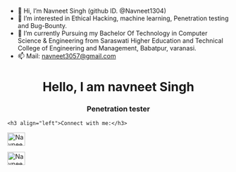 - 👋 Hi, I’m  Navneet Singh (github ID. @Navneet1304)
- 👀 I’m interested in Ethical Hacking, machine learning, Penetration testing and Bug-Bounty.
- 🌱 I’m currently Pursuing my  Bachelor Of Technology in Computer Science & Engineering from Saraswati Higher Education and Technical College of Engineering and Management, Babatpur, varanasi. 
- 📫 Mail: navneet3057@gmail.com

<!---
Navneet1304/Navneet1304 is a ✨ special ✨ repository because its `README.md` (this file) appears on your GitHub profile.
You can click the Preview link to take a look at your changes.
--->

<!DOCTYPE html>
<html lang="en" dir="ltr">
  <head>
    <meta charset="utf-8">
  </head>
  <body>
    <h1 align="center">Hello, I am navneet Singh</h1>
<h3 align="center">Penetration tester</h3>
    
    <h3 align="left">Connect with me:</h3>
<p align="left">
<a href="https://www.linkedin.com/in/navneet-singh-ethical-hacker/" target="blank"><img align="center" src="https://cdn.jsdelivr.net/npm/simple-icons@3.0.1/icons/linkedin.svg" alt="Navneet Singh" height="30" width="40" /></a>

<a href="https://www.hackerrank.com/navneet3057" target="blank"><img align="center" src="https://cdn.jsdelivr.net/npm/simple-icons@3.0.1/icons/hackerrank.svg" alt="Navneet Singh" height="30" width="40" /></a>    

  </body>
</html>
